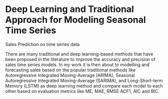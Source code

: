 # Deep Learning and Traditional Approach for Modeling Seasonal Time Series 
Sales Prediction on time series data

There are many traditional and deep learning-based methods that have been proposed in the literature to improve the accuracy and precision of sales time series models. In my work it is then about to modelling and forecasting sales based on the popular traditional methods like Autoregressive Integrated Moving-Average (ARIMA), Seasonal Autoregressive Integrated Moving-Average (SARIMA), and Long-Short-term Memory (LSTM) as deep learning method and compare each model to each other based on evaluation metrics like ME, MAE, RMSE ACF1, AIC and BIC. 
